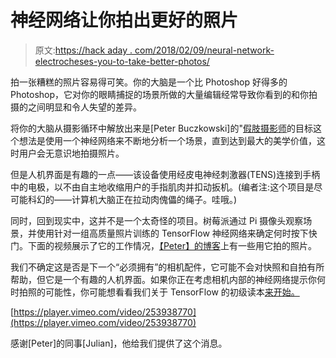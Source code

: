# 神经网络让你拍出更好的照片

> 原文:[https://hack aday . com/2018/02/09/neural-network-electrocheses-you-to-take-better-photos/](https://hackaday.com/2018/02/09/neural-network-electrocutes-you-to-take-better-photographs/)

拍一张糟糕的照片容易得可笑。你的大脑是一个比 Photoshop 好得多的 Photoshop，它对你的眼睛捕捉的场景所做的大量编辑经常导致你看到的和你拍摄的之间明显和令人失望的差异。

将你的大脑从摄影循环中解放出来是[Peter Buczkowski]的"[假肢摄影师](https://hackaday.io/project/47538-prosthetic-photographer)的目标这个想法是使用一个神经网络来不断地分析一个场景，直到达到最大的美学价值，这时用户会无意识地拍摄照片。

但是人机界面是有趣的一点——该设备使用经皮电神经刺激器(TENS)连接到手柄中的电极，以不由自主地收缩用户的手指肌肉并扣动扳机。(编者注:这个项目是尽可能科幻的——计算机大脑正在拉动肉傀儡的绳子。哇哦。)

同时，回到现实中，这并不是一个太奇怪的项目。树莓派通过 Pi 摄像头观察场景，并使用针对一组高质量照片训练的 TensorFlow 神经网络来确定何时按下快门。下面的视频展示了它的工作情况，[【Peter】的博客](http://www.peterbuczkowski.com/projects/prosthetic-photographer)上有一些用它拍的照片。

我们不确定这是否是下一个“必须拥有”的相机配件，它可能不会对快照和自拍有所帮助，但它是一个有趣的人机界面。如果你正在考虑相机内部的神经网络提示你何时拍照的可能性，你可能想看看我们关于 TensorFlow 的初级读本[来开始。](https://hackaday.com/2017/04/11/introduction-to-tensorflow/)

[https://player.vimeo.com/video/253938770](https://player.vimeo.com/video/253938770)

感谢[Peter]的同事[Julian]，他给我们提供了这个消息。